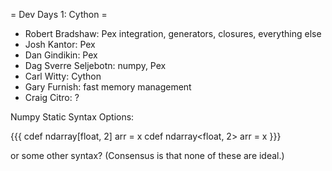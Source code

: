 = Dev Days 1: Cython =

  * Robert Bradshaw: Pex integration, generators, closures, everything else
  * Josh Kantor: Pex
  * Dan Gindikin: Pex
  * Dag Sverre Seljebotn: numpy, Pex
  * Carl Witty: Cython
  * Gary Furnish: fast memory management
  * Craig Citro: ?

Numpy Static Syntax Options: 

{{{
 cdef ndarray[float, 2] arr = x
 cdef ndarray<float, 2> arr = x
}}}

or some other syntax? (Consensus is that none of these are ideal.)
